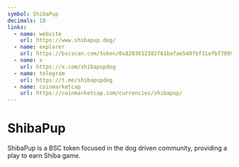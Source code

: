 ```yaml
---
symbol: ShibaPup
decimals: 18
links:
  - name: website
    url: https://www.shibapup.dog/
  - name: explorer
    url: https://bscscan.com/token/0x8203612382f61bafae549fbf31efbf70992fa289
  - name: x
    url: https://x.com/shibapupdog
  - name: telegram
    url: https://t.me/shibapupdog
  - name: coinmarketcap
    url: https://coinmarketcap.com/currencies/shibapup/
---
```


# ShibaPup

ShibaPup is a BSC token focused in the dog driven community, providing a play to earn Shiba game.
